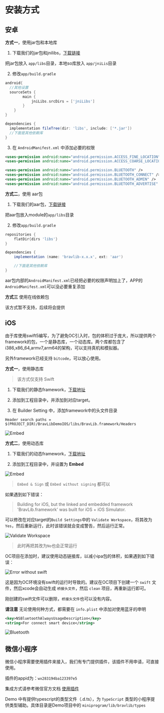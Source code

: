 # 安装方式

## 安卓

**方式一**，使用jar包和本地库
1. 下载我们的jar包和jnilibs，[下载链接](https://www.baidu.com)

把jar包放入 `app/libs`目录，本地so库放入 `app/jniLis`目录

2. 修改`app/build.gradle`
```groovy
android{
  //其他设置
  sourceSets {
        main {
            jniLibs.srcDirs = ['jniLibs']
        }
    }
}

dependencies {
  implementation fileTree(dir: 'libs', include: ['*.jar'])
  //下面是其他依赖库
}

```

3. 在 `AndroidManifest.xml` 中添加必要的权限
```xml
<uses-permission android:name="android.permission.ACCESS_FINE_LOCATION" />
<uses-permission android:name="android.permission.ACCESS_COARSE_LOCATION" />

<uses-permission android:name="android.permission.BLUETOOTH" />
<uses-permission android:name="android.permission.BLUETOOTH_CONNECT" />
<uses-permission android:name="android.permission.BLUETOOTH_ADMIN" />
<uses-permission android:name="android.permission.BLUETOOTH_ADVERTISE" />
```

**方式二**，使用 aar包

1. 下载我们的aar包，[下载链接](https://www.baidu.com)

把aar包放入module的`app/libs`目录

2. 修改`app/build.gradle`

```groovy
repositories {
    flatDir{dirs 'libs'}
}

dependencies {
    implementation (name: 'bravlib-x.x.x', ext: 'aar')

    //下面是其他依赖库
}

```

aar包内部的`AndroidManifest.xml`已经把必要的权限声明加上了，APP的`AndroidManifest.xml`可以没必要重复添加


**方式三** 使用在线依赖包

该方式暂不支持，后续将会提供

## iOS

由于库使用swift5编写，为了避免OC引入时，包的体积过于庞大，所以提供两个framework的包，一个是静态库，一个动态库。两个库都包含了i386,x86_64,armv7,arm64的架构，可以支持真机和模拟器。

另外framework已经支持 `bitcode`，可以放心使用。

**方式一**，使用静态库

>该方式仅支持 Swift

1. 下载我们的静态framework，[下载地址](https://www.baidu.com)

2. 添加到工程目录中，并添加到对应target。

3. 在 Builder Setting 中，添加framework中的头文件目录

```
Header search paths = $(PROJECT_DIR)/BravLibDemoIOS/libs/BravLib.framework/Headers
```

![Embed](@img/img_ios_config_headers.png)

**方式二**，使用动态库

1. 下载我们的动态framework，[下载地址](https://www.baidu.com)

2. 添加到工程目录中，并设置为 **Embed**

![Embed](@img/img_ios_config_dynamic_embed.png)

> `Embed & Sign` 或 `Embed without signing` 都可以

如果遇到如下错误：

> Building for iOS, but the linked and embedded framework 'BravLib.framework' was built for iOS + iOS Simulator. 

可以修改在对应target的`Build Settings`中的 `Validate Workspace`，将其改为 `Yes`，然后重新运行，此时该错误就会变成警告，然后运行正常。

![Validate Workspace](@img/img_ios_config_dynamic_validate_workspace.png)

>此时再把其改为`No`也会正常运行

OC项目在添加时，建议使用动态链接库，以减小ipa包的体积，如果遇到如下错误：

![Error without swift](@img/img_ios_oc_error.png)

这是因为OC环境没有swift的运行时导致的。建议在OC项目下创建一个 `swift` 文件，然后xcode会自动生成 `桥接头文件`，然后 `clean` 项目，再重新运行即可。

刚创建的swift文件可以删除，`桥接头文件`也可以没有内容。


**请注意**
无论使用何种方式，都需要在 `info.plist` 中添加对使用蓝牙的申明
```xml
<key>NSBluetoothAlwaysUsageDescription</key>
<string>For connect smart device</string>
```
![Bluetooth](@img/img_ios_config_bluetooth_permission.png)


## 微信小程序

微信小程序需要使用插件来接入，我们有专门提供插件，该插件不用申请，可直接使用。

插件的appid为：`wx283194ba123397e5`

集成方式请参考微信官方文档 [使用插件](https://developers.weixin.qq.com/miniprogram/dev/framework/plugin/using.html)

Demo 中有提供typescript的类型文件（.d.ts），为 `TypeScript` 类型的小程序提供类型辅助。具体目录是Demo项目中的 `miniprogram/lib/bravlib/types`